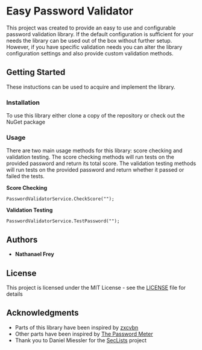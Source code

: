 # Easy Password Validator

This project was created to provide an easy to use and configurable password validation library. If the default configuration is sufficient for your needs the library can be used out of the box without further setup. However, if you have specific validation needs you can alter the library configuration settings and also provide custom validation methods.

## Getting Started

These instuctions can be used to acquire and implement the library.

### Installation

To use this library either clone a copy of the repository or check out the NuGet package

### Usage

There are two main usage methods for this library: score checking and validation testing. The score checking methods will run tests on the provided password and return its total score. The validation testing methods will run tests on the provided password and return whether it passed or failed the tests.

**Score Checking**

```
PasswordValidatorService.CheckScore("");
```

**Validation Testing**

```
PasswordValidatorService.TestPassword("");
```

## Authors

* **Nathanael Frey**

## License

This project is licensed under the MIT License - see the [LICENSE](LICENSE) file for details

## Acknowledgments

* Parts of this library have been inspired by [zxcvbn](https://github.com/dropbox/zxcvbn)
* Other parts have been inspired by [The Password Meter](http://www.passwordmeter.com)
* Thank you to Daniel Miessler for the [SecLists](https://github.com/danielmiessler/SecLists/tree/master/Passwords) project